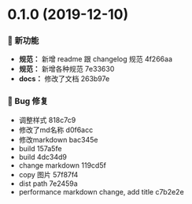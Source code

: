 # 0.1.0 (2019-12-10)

### 🌟 新功能

* **规范：** 新增 readme 跟 changelog 规范 4f266aa
* **规范：** 新增各种规范 7e33630
* **docs：** 修改了文档 263b97e


### 🐛 Bug 修复

* 调整样式 818c7c9
* 修改了md名称 d0f6acc
* 修改markdown bac345e
* build 157a5fe
* build 4dc34d9
* change markdown 119cd5f
* copy 图片 57f87f4
* dist path 7e2459a
* performance markdown change, add title c7b2e2e



